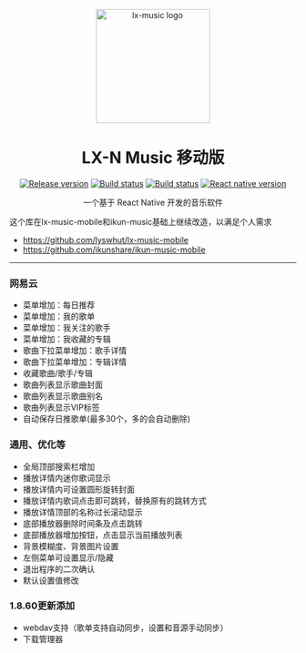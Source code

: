 <p align="center"><a href="https://github.com/lyswhut/lx-music-mobile"><img width="200" src="https://github.com/lyswhut/lx-music-mobile/blob/master/doc/images/icon.png" alt="lx-music logo"></a></p>

<h1 align="center">LX-N Music 移动版</h1>

<p align="center">
  <a href="https://github.com/souvenp/lx-netease-music-mobile/releases"><img src="https://img.shields.io/github/release/lyswhut/lx-music-mobile" alt="Release version"></a>
  <a href="https://github.com/souvenp/lx-netease-music-mobile/actions/workflows/release.yml"><img src="https://github.com/lyswhut/lx-music-mobile/workflows/Build/badge.svg" alt="Build status"></a>
  <a href="https://github.com/souvenp/lx-netease-music-mobile/actions/workflows/beta-pack.yml"><img src="https://github.com/lyswhut/lx-music-mobile/workflows/Build%20Beta/badge.svg" alt="Build status"></a>
  <a href="https://github.com/facebook/react-native"><img src="https://img.shields.io/github/package-json/dependency-version/lyswhut/lx-music-mobile/react-native/master" alt="React native version"></a>
</p>

<p align="center">一个基于 React Native 开发的音乐软件</p>

这个库在lx-music-mobile和ikun-music基础上继续改造，以满足个人需求
- https://github.com/lyswhut/lx-music-mobile
- https://github.com/ikunshare/ikun-music-mobile

---


### 网易云
- 菜单增加：每日推荐
- 菜单增加：我的歌单
- 菜单增加：我关注的歌手
- 菜单增加：我收藏的专辑
- 歌曲下拉菜单增加：歌手详情
- 歌曲下拉菜单增加：专辑详情
- 收藏歌曲/歌手/专辑
- 歌曲列表显示歌曲封面
- 歌曲列表显示歌曲别名
- 歌曲列表显示VIP标签
- 自动保存日推歌单(最多30个，多的会自动删除)
### 通用、优化等
- 全局顶部搜索栏增加
- 播放详情内迷你歌词显示
- 播放详情内可设置圆形旋转封面
- 播放详情内歌词点击即可跳转，替换原有的跳转方式
- 播放详情顶部的名称过长滚动显示
- 底部播放器删除时间条及点击跳转
- 底部播放器增加按钮，点击显示当前播放列表
- 背景模糊度、背景图片设置
- 左侧菜单可设置显示/隐藏
- 退出程序的二次确认
- 默认设置值修改

### 1.8.60更新添加
- webdav支持（歌单支持自动同步，设置和音源手动同步）
- 下载管理器
